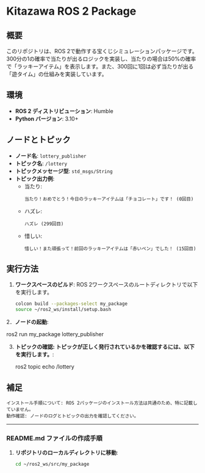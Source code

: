 # Kitazawa ROS 2 Package

## 概要
このリポジトリは、ROS 2で動作する宝くじシミュレーションパッケージです。  
300分の1の確率で当たりが出るロジックを実装し、当たりの場合は50%の確率で「ラッキーアイテム」を表示します。また、300回に1回は必ず当たりが出る「遊タイム」の仕組みを実装しています。

## 環境
- **ROS 2 ディストリビューション**: Humble
- **Python バージョン**: 3.10+

## ノードとトピック
- **ノード名**: `lottery_publisher`
- **トピック名**: `/lottery`
- **トピックメッセージ型**: `std_msgs/String`
- **トピック出力例**:
  - 当たり:
    ```
    当たり！おめでとう！今日のラッキーアイテムは「チョコレート」です！ (0回目)
    ```
  - ハズレ:
    ```
    ハズレ (299回目)
    ```
  - 惜しい:
    ```
    惜しい！また頑張って！前回のラッキーアイテムは「赤いペン」でした！ (15回目)
    ```

## 実行方法
1. **ワークスペースのビルド**:
   ROS 2ワークスペースのルートディレクトリで以下を実行します。
   ```bash
   colcon build --packages-select my_package
   source ~/ros2_ws/install/setup.bash

2．**ノードの起動**:

   ros2 run my_package lottery_publisher

3. **トピックの確認: トピックが正しく発行されているかを確認するには、以下を実行します。**:

    ros2 topic echo /lottery

## 補足

    インストール手順について: ROS 2パッケージのインストール方法は共通のため、特に記載していません。
    動作確認: ノードのログとトピックの出力を確認してください。


---

### **README.md ファイルの作成手順**

1. **リポジトリのローカルディレクトリに移動**:
   ```bash
   cd ~/ros2_ws/src/my_package

